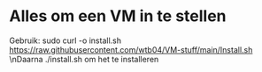 # Alles om een VM in te stellen
Gebruik:
sudo curl -o install.sh https://raw.githubusercontent.com/wtb04/VM-stuff/main/Install.sh
\nDaarna ./install.sh om het te installeren
